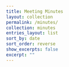 ```yaml
---
title: Meeting Minutes
layout: collection
permalink: /minutes/
collection: minutes
entries_layout: list
sort_by: date
sort_order: reverse
show_excerpts: false
excerpt: ""
---
```


